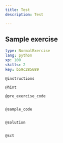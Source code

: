 ```yaml
---
title: Test
description: Test

---
```

## Sample exercise

```yaml
type: NormalExercise
lang: python
xp: 100
skills: 2
key: b59c285689
```


`@instructions`

`@hint`

`@pre_exercise_code`
```{python}

```

`@sample_code`
```{python}

```

`@solution`
```{python}

```

`@sct`
```{python}

```
